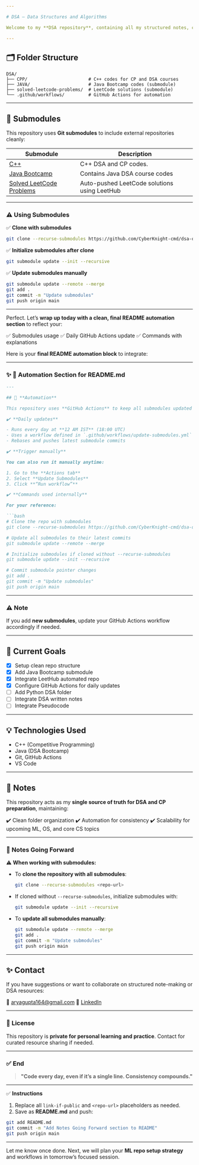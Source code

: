 ```yaml
---

# DSA – Data Structures and Algorithms

Welcome to my **DSA repository**, containing all my structured notes, codes, and problem solutions in **C++, Java, and beyond**.

---
```


## 🗂️ **Folder Structure**

```
DSA/
├── CPP/                       # C++ codes for CP and DSA courses
├── JAVA/                      # Java Bootcamp codes (submodule)
├── solved-leetcode-problems/  # LeetCode solutions (submodule)
└── .github/workflows/         # GitHub Actions for automation
```

---

## 🔗 **Submodules**

This repository uses **Git submodules** to include external repositories cleanly:

| Submodule                                                                               | Description                                  |
| --------------------------------------------------------------------------------------- | -------------------------------------------- |
| [C++](https://github.com/CyberKnight-cmd/cpp-dsa)                                                                   | C++ DSA and CP codes.                        |
| [Java Bootcamp](https://github.com/CyberKnight-cmd/DSA-Bootcamp-Java)                                                         | Contains Java DSA course codes               |
| [Solved LeetCode Problems](https://github.com/CyberKnight-cmd/solved-leetcode-problems) | Auto-pushed LeetCode solutions using LeetHub |

---

### ⚠️ **Using Submodules**

✅ **Clone with submodules**

```bash
git clone --recurse-submodules https://github.com/CyberKnight-cmd/dsa-overall.git
```

✅ **Initialize submodules after clone**

```bash
git submodule update --init --recursive
```

✅ **Update submodules manually**

```bash
git submodule update --remote --merge
git add .
git commit -m "Update submodules"
git push origin main
```

---

Perfect. Let’s **wrap up today with a clean, final README automation section** to reflect your:

✅ Submodules usage
✅ Daily GitHub Actions update
✅ Commands with explanations

Here is your **final README automation block** to integrate:

---

### ✨ **📁 Automation Section for README.md**

````markdown
---

## 🤖 **Automation**

This repository uses **GitHub Actions** to keep all submodules updated automatically.

✔️ **Daily updates**

- Runs every day at **12 AM IST** (18:00 UTC)
- Uses a workflow defined in `.github/workflows/update-submodules.yml`
- Rebases and pushes latest submodule commits

✔️ **Trigger manually**

You can also run it manually anytime:

1. Go to the **Actions tab**
2. Select **Update Submodules**
3. Click **“Run workflow”**

✔️ **Commands used internally**

For your reference:

```bash
# Clone the repo with submodules
git clone --recurse-submodules https://github.com/CyberKnight-cmd/dsa-overall.git

# Update all submodules to their latest commits
git submodule update --remote --merge

# Initialize submodules if cloned without --recurse-submodules
git submodule update --init --recursive

# Commit submodule pointer changes
git add .
git commit -m "Update submodules"
git push origin main
````

---

### ⚠️ **Note**

If you add **new submodules**, update your GitHub Actions workflow accordingly if needed.

---


## 🚀 **Current Goals**

* [x] Setup clean repo structure
* [x] Add Java Bootcamp submodule
* [x] Integrate LeetHub automated repo
* [x] Configure GitHub Actions for daily updates
* [ ] Add Python DSA folder
* [ ] Integrate DSA written notes
* [ ] Integrate Pseudocode

---

## 💡 **Technologies Used**

* C++ (Competitive Programming)
* Java (DSA Bootcamp)
* Git, GitHub Actions
* VS Code

---

## 📝 **Notes**

This repository acts as my **single source of truth for DSA and CP preparation**, maintaining:

✔️ Clean folder organization
✔️ Automation for consistency
✔️ Scalability for upcoming ML, OS, and core CS topics

---

### 🔄 **Notes Going Forward**

⚠️ **When working with submodules:**

* To **clone the repository with all submodules**:

  ```bash
  git clone --recurse-submodules <repo-url>
  ```

* If cloned without `--recurse-submodules`, initialize submodules with:

  ```bash
  git submodule update --init --recursive
  ```

* To **update all submodules manually**:

  ```bash
  git submodule update --remote --merge
  git add .
  git commit -m "Update submodules"
  git push origin main
  ```

---

## ✨ **Contact**

If you have suggestions or want to collaborate on structured note-making or DSA resources:

📧 [aryagupta164@gmail.com](mailto:aryagupta164@gmail.com)
🔗 [LinkedIn](https://www.linkedin.com/in/aryagupta2304/)

---

### 🔖 **License**

This repository is **private for personal learning and practice**. Contact for curated resource sharing if needed.

---

### ✅ **End**

> **"Code every day, even if it’s a single line. Consistency compounds."**

---

✅ **Instructions**

1. Replace all `link-if-public` and `<repo-url>` placeholders as needed.
2. Save as **README.md** and push:

```bash
git add README.md
git commit -m "Add Notes Going Forward section to README"
git push origin main
```

---

Let me know once done. Next, we will plan your **ML repo setup strategy** and workflows in tomorrow’s focused session.
